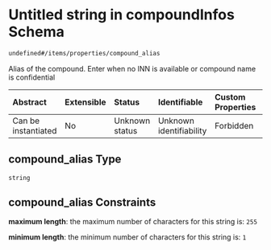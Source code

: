 # Untitled string in compoundInfos Schema

```txt
undefined#/items/properties/compound_alias
```

Alias of the compound. Enter when no INN is available or compound name is confidential

| Abstract            | Extensible | Status         | Identifiable            | Custom Properties | Additional Properties | Access Restrictions | Defined In                                                                              |
| :------------------ | :--------- | :------------- | :---------------------- | :---------------- | :-------------------- | :------------------ | :-------------------------------------------------------------------------------------- |
| Can be instantiated | No         | Unknown status | Unknown identifiability | Forbidden         | Allowed               | none                | [compound\_info.schema.json\*](../out/compound_info.schema.json "open original schema") |

## compound\_alias Type

`string`

## compound\_alias Constraints

**maximum length**: the maximum number of characters for this string is: `255`

**minimum length**: the minimum number of characters for this string is: `1`
